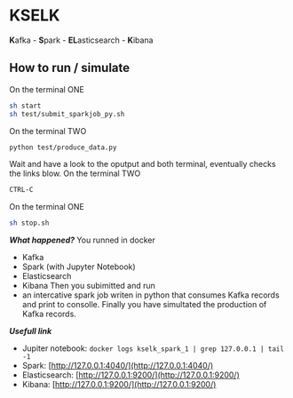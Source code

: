 # KSELK

**K**afka - **S**park - **EL**asticsearch - **K**ibana

## How to run / simulate
On the terminal ONE
```sh
sh start
sh test/submit_sparkjob_py.sh
```
On the terminal TWO
```sh
python test/produce_data.py
```
Wait and have a look to the oputput and both terminal, eventually checks the links blow.
On the terminal TWO
```sh
CTRL-C
```
On the terminal ONE
```sh
sh stop.sh
```

***What happened?***
You runned in docker 
- Kafka
- Spark (with Jupyter Notebook)
- Elasticsearch
- Kibana
Then you subimitted and run
- an intercative spark job writen in python that consumes Kafka records and print to consolle.
Finally you have simultated the production of Kafka records.

***Usefull link***
- Jupiter notebook: ``` docker logs kselk_spark_1 | grep 127.0.0.1 | tail -1 ```
- Spark: [http://127.0.0.1:4040/](http://127.0.0.1:4040/)
- Elasticsearch: [http://127.0.0.1:9200/](http://127.0.0.1:9200/)
- Kibana: [http://127.0.0.1:9200/](http://127.0.0.1:9200/)
